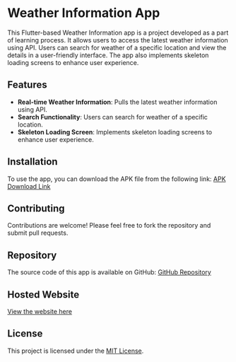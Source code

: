 # Weather Information App

This Flutter-based Weather Information app is a project developed as a part of learning process. It allows users to access the latest weather information using API. Users can search for weather of a specific location and view the details in a user-friendly interface. The app also implements skeleton loading screens to enhance user experience.

## Features
- **Real-time Weather Information**: Pulls the latest weather information using API.
- **Search Functionality**: Users can search for weather of a specific location.
- **Skeleton Loading Screen**: Implements skeleton loading screens to enhance user experience.

## Installation
To use the app, you can download the APK file from the following link:
[APK Download Link](https://drive.google.com/file/d/110BjnlUdfioWL5fR7ohxiAPvi6E7xLZQ/view?usp=drive_link)

## Contributing
Contributions are welcome! Please feel free to fork the repository and submit pull requests.

## Repository
The source code of this app is available on GitHub:
[GitHub Repository](https://github.com/ansh172003/weather_app)

## Hosted Website
[View the website here](https://weather-app-hosting-41ddd.web.app/)

## License
This project is licensed under the [MIT License](LICENSE).